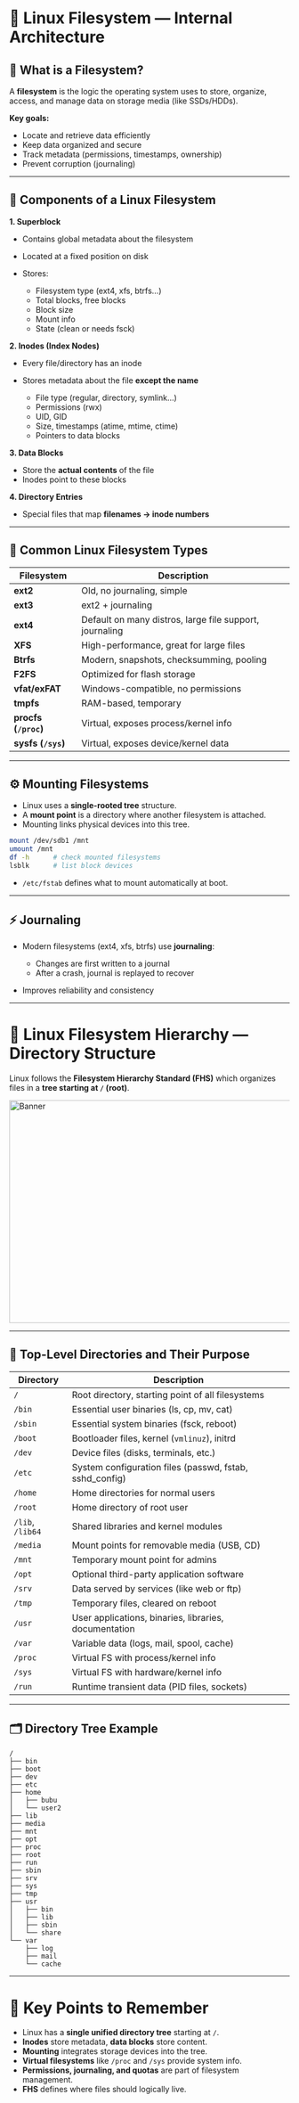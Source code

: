 
# 🧠 Linux Filesystem — Internal Architecture

## 📌 What is a Filesystem?

A **filesystem** is the logic the operating system uses to store, organize, access, and manage data on storage media (like SSDs/HDDs).

**Key goals:**

* Locate and retrieve data efficiently
* Keep data organized and secure
* Track metadata (permissions, timestamps, ownership)
* Prevent corruption (journaling)

---

## 🧩 Components of a Linux Filesystem

**1. Superblock**

* Contains global metadata about the filesystem
* Located at a fixed position on disk
* Stores:

  * Filesystem type (ext4, xfs, btrfs…)
  * Total blocks, free blocks
  * Block size
  * Mount info
  * State (clean or needs fsck)

**2. Inodes (Index Nodes)**

* Every file/directory has an inode
* Stores metadata about the file **except the name**

  * File type (regular, directory, symlink…)
  * Permissions (rwx)
  * UID, GID
  * Size, timestamps (atime, mtime, ctime)
  * Pointers to data blocks

**3. Data Blocks**

* Store the **actual contents** of the file
* Inodes point to these blocks

**4. Directory Entries**

* Special files that map **filenames → inode numbers**

---

## 💽 Common Linux Filesystem Types

| Filesystem           | Description                                             |
| -------------------- | ------------------------------------------------------- |
| **ext2**             | Old, no journaling, simple                              |
| **ext3**             | ext2 + journaling                                       |
| **ext4**             | Default on many distros, large file support, journaling |
| **XFS**              | High-performance, great for large files                 |
| **Btrfs**            | Modern, snapshots, checksumming, pooling                |
| **F2FS**             | Optimized for flash storage                             |
| **vfat/exFAT**       | Windows-compatible, no permissions                      |
| **tmpfs**            | RAM-based, temporary                                    |
| **procfs (`/proc`)** | Virtual, exposes process/kernel info                    |
| **sysfs (`/sys`)**   | Virtual, exposes device/kernel data                     |

---

## ⚙️ Mounting Filesystems

* Linux uses a **single-rooted tree** structure.
* A **mount point** is a directory where another filesystem is attached.
* Mounting links physical devices into this tree.

```bash
mount /dev/sdb1 /mnt
umount /mnt
df -h      # check mounted filesystems
lsblk      # list block devices
```

* `/etc/fstab` defines what to mount automatically at boot.

---

## ⚡ Journaling

* Modern filesystems (ext4, xfs, btrfs) use **journaling**:

  * Changes are first written to a journal
  * After a crash, journal is replayed to recover
* Improves reliability and consistency

---

# 🌳 Linux Filesystem Hierarchy — Directory Structure

Linux follows the **Filesystem Hierarchy Standard (FHS)** which organizes files in a **tree starting at `/` (root)**.


<img src="https://github.com/bhuvan-raj/Linux-Zero-to-Hero/blob/main/assets/fs.png" alt="Banner" height="400" width="800" />

---

## 📁 Top-Level Directories and Their Purpose

| Directory        | Description                                              |
| ---------------- | -------------------------------------------------------- |
| `/`              | Root directory, starting point of all filesystems        |
| `/bin`           | Essential user binaries (ls, cp, mv, cat)                |
| `/sbin`          | Essential system binaries (fsck, reboot)                 |
| `/boot`          | Bootloader files, kernel (`vmlinuz`), initrd             |
| `/dev`           | Device files (disks, terminals, etc.)                    |
| `/etc`           | System configuration files (passwd, fstab, sshd\_config) |
| `/home`          | Home directories for normal users                        |
| `/root`          | Home directory of root user                              |
| `/lib`, `/lib64` | Shared libraries and kernel modules                      |
| `/media`         | Mount points for removable media (USB, CD)               |
| `/mnt`           | Temporary mount point for admins                         |
| `/opt`           | Optional third-party application software                |
| `/srv`           | Data served by services (like web or ftp)                |
| `/tmp`           | Temporary files, cleared on reboot                       |
| `/usr`           | User applications, binaries, libraries, documentation    |
| `/var`           | Variable data (logs, mail, spool, cache)                 |
| `/proc`          | Virtual FS with process/kernel info                      |
| `/sys`           | Virtual FS with hardware/kernel info                     |
| `/run`           | Runtime transient data (PID files, sockets)              |

---

## 🗂️ Directory Tree Example

```plaintext
/
├── bin
├── boot
├── dev
├── etc
├── home
│   ├── bubu
│   └── user2
├── lib
├── media
├── mnt
├── opt
├── proc
├── root
├── run
├── sbin
├── srv
├── sys
├── tmp
├── usr
│   ├── bin
│   ├── lib
│   ├── sbin
│   └── share
└── var
    ├── log
    ├── mail
    └── cache
```

---

# 📌 Key Points to Remember

* Linux has a **single unified directory tree** starting at `/`.
* **Inodes** store metadata, **data blocks** store content.
* **Mounting** integrates storage devices into the tree.
* **Virtual filesystems** like `/proc` and `/sys` provide system info.
* **Permissions, journaling, and quotas** are part of filesystem management.
* **FHS** defines where files should logically live.

